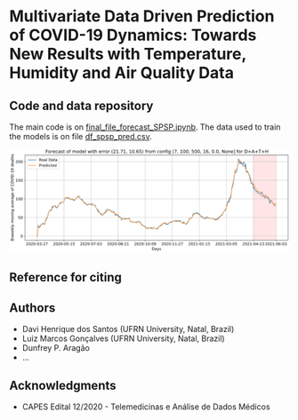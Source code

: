 # Multivariate Data Driven Prediction of COVID-19 Dynamics: Towards New Results with Temperature, Humidity and Air Quality Data
## Code and data repository

The main code is on [final_file_forecast_SPSP.ipynb](final_file_forecast_SPSP.ipynb). The data used to train the models is on file [df_spsp_pred.csv](df_spsp_pred.csv).

![alt text](forecasted_curve.png)

## Reference for citing

## Authors

* Davi Henrique dos Santos (UFRN University, Natal, Brazil)
* Luiz Marcos Gonçalves (UFRN University, Natal, Brazil)
* Dunfrey P. Aragão
* ...

## Acknowledgments

* CAPES Edital 12/2020 - Telemedicinas e Análise de Dados Médicos
